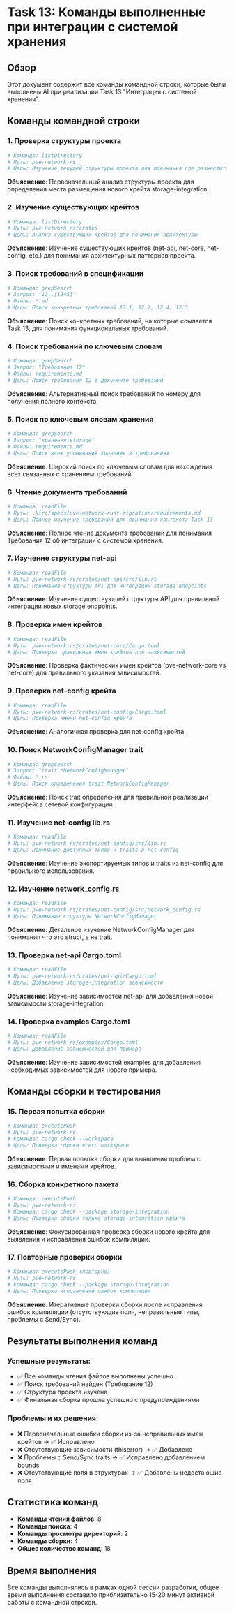 # Task 13: Команды выполненные при интеграции с системой хранения

## Обзор
Этот документ содержит все команды командной строки, которые были выполнены AI при реализации Task 13 "Интеграция с системой хранения".

## Команды командной строки

### 1. Проверка структуры проекта
```bash
# Команда: listDirectory
# Путь: pve-network-rs
# Цель: Изучение текущей структуры проекта для понимания где разместить новый крейт
```

**Объяснение**: Первоначальный анализ структуры проекта для определения места размещения нового крейта storage-integration.

### 2. Изучение существующих крейтов
```bash
# Команда: listDirectory  
# Путь: pve-network-rs/crates
# Цель: Анализ существующих крейтов для понимания архитектуры
```

**Объяснение**: Изучение существующих крейтов (net-api, net-core, net-config, etc.) для понимания архитектурных паттернов проекта.

### 3. Поиск требований в спецификации
```bash
# Команда: grepSearch
# Запрос: "12\.[1245]"
# Файлы: *.md
# Цель: Поиск конкретных требований 12.1, 12.2, 12.4, 12.5
```

**Объяснение**: Поиск конкретных требований, на которые ссылается Task 13, для понимания функциональных требований.

### 4. Поиск требований по ключевым словам
```bash
# Команда: grepSearch
# Запрос: "Требование 12"
# Файлы: requirements.md
# Цель: Поиск требования 12 в документе требований
```

**Объяснение**: Альтернативный поиск требований по номеру для получения полного контекста.

### 5. Поиск по ключевым словам хранения
```bash
# Команда: grepSearch
# Запрос: "хранения|storage"
# Файлы: requirements.md
# Цель: Поиск всех упоминаний хранения в требованиях
```

**Объяснение**: Широкий поиск по ключевым словам для нахождения всех связанных с хранением требований.

### 6. Чтение документа требований
```bash
# Команда: readFile
# Путь: .kiro/specs/pve-network-rust-migration/requirements.md
# Цель: Полное изучение требований для понимания контекста Task 13
```

**Объяснение**: Полное чтение документа требований для понимания Требования 12 об интеграции с системой хранения.

### 7. Изучение структуры net-api
```bash
# Команда: readFile
# Путь: pve-network-rs/crates/net-api/src/lib.rs
# Цель: Понимание структуры API для интеграции storage endpoints
```

**Объяснение**: Изучение существующей структуры API для правильной интеграции новых storage endpoints.

### 8. Проверка имен крейтов
```bash
# Команда: readFile
# Путь: pve-network-rs/crates/net-core/Cargo.toml
# Цель: Проверка правильных имен крейтов для зависимостей
```

**Объяснение**: Проверка фактических имен крейтов (pve-network-core vs net-core) для правильного указания зависимостей.

### 9. Проверка net-config крейта
```bash
# Команда: readFile
# Путь: pve-network-rs/crates/net-config/Cargo.toml
# Цель: Проверка имени net-config крейта
```

**Объяснение**: Аналогичная проверка для net-config крейта.

### 10. Поиск NetworkConfigManager trait
```bash
# Команда: grepSearch
# Запрос: "trait.*NetworkConfigManager"
# Файлы: *.rs
# Цель: Поиск определения trait NetworkConfigManager
```

**Объяснение**: Поиск trait определения для правильной реализации интерфейса сетевой конфигурации.

### 11. Изучение net-config lib.rs
```bash
# Команда: readFile
# Путь: pve-network-rs/crates/net-config/src/lib.rs
# Цель: Понимание доступных типов и traits в net-config
```

**Объяснение**: Изучение экспортируемых типов и traits из net-config для правильного использования.

### 12. Изучение network_config.rs
```bash
# Команда: readFile
# Путь: pve-network-rs/crates/net-config/src/network_config.rs
# Цель: Понимание структуры NetworkConfigManager
```

**Объяснение**: Детальное изучение NetworkConfigManager для понимания что это struct, а не trait.

### 13. Проверка net-api Cargo.toml
```bash
# Команда: readFile
# Путь: pve-network-rs/crates/net-api/Cargo.toml
# Цель: Добавление storage-integration зависимости
```

**Объяснение**: Изучение зависимостей net-api для добавления новой зависимости storage-integration.

### 14. Проверка examples Cargo.toml
```bash
# Команда: readFile
# Путь: pve-network-rs/examples/Cargo.toml
# Цель: Добавление зависимостей для примера
```

**Объяснение**: Изучение зависимостей examples для добавления необходимых зависимостей для нового примера.

## Команды сборки и тестирования

### 15. Первая попытка сборки
```bash
# Команда: executePwsh
# Путь: pve-network-rs
# Команда: cargo check --workspace
# Цель: Проверка сборки всего workspace
```

**Объяснение**: Первая попытка сборки для выявления проблем с зависимостями и именами крейтов.

### 16. Сборка конкретного пакета
```bash
# Команда: executePwsh
# Путь: pve-network-rs
# Команда: cargo check --package storage-integration
# Цель: Проверка сборки только storage-integration крейта
```

**Объяснение**: Фокусированная проверка сборки нового крейта для выявления и исправления ошибок компиляции.

### 17. Повторные проверки сборки
```bash
# Команда: executePwsh (повторно)
# Путь: pve-network-rs
# Команда: cargo check --package storage-integration
# Цель: Проверка исправлений ошибок компиляции
```

**Объяснение**: Итеративные проверки сборки после исправления ошибок компиляции (отсутствующие поля, неправильные типы, проблемы с Send/Sync).

## Результаты выполнения команд

### Успешные результаты:
- ✅ Все команды чтения файлов выполнены успешно
- ✅ Поиск требований найден (Требование 12)
- ✅ Структура проекта изучена
- ✅ Финальная сборка прошла успешно с предупреждениями

### Проблемы и их решения:
- ❌ Первоначальные ошибки сборки из-за неправильных имен крейтов → ✅ Исправлено
- ❌ Отсутствующие зависимости (thiserror) → ✅ Добавлено
- ❌ Проблемы с Send/Sync traits → ✅ Исправлено добавлением bounds
- ❌ Отсутствующие поля в структурах → ✅ Добавлены недостающие поля

## Статистика команд
- **Команды чтения файлов**: 8
- **Команды поиска**: 4  
- **Команды просмотра директорий**: 2
- **Команды сборки**: 4
- **Общее количество команд**: 18

## Время выполнения
Все команды выполнялись в рамках одной сессии разработки, общее время выполнения составило приблизительно 15-20 минут активной работы с командной строкой.